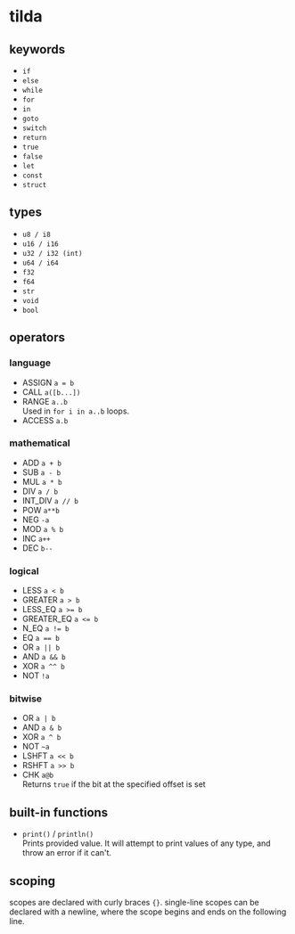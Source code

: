 # tilda

## keywords
- `if`
- `else`
- `while`
- `for`
- `in`
- `goto`
- `switch`
- `return`
- `true`
- `false`
- `let`
- `const`
- `struct`

## types
- `u8 / i8`
- `u16 / i16`
- `u32 / i32 (int)`
- `u64 / i64`
- `f32`
- `f64`
- `str`
- `void`
- `bool`

## operators
### language
- ASSIGN `a = b`
- CALL `a([b...])`
- RANGE `a..b`  
  Used in `for i in a..b` loops.
- ACCESS `a.b`
### mathematical
- ADD `a + b`
- SUB `a - b`
- MUL `a * b`
- DIV `a / b`
- INT_DIV `a // b`
- POW `a**b`
- NEG `-a`
- MOD `a % b`
- INC `a++`
- DEC `b--`
### logical
- LESS `a < b`
- GREATER `a > b`
- LESS_EQ `a >= b`
- GREATER_EQ `a <= b`
- N_EQ `a != b`
- EQ `a == b`
- OR `a || b`
- AND `a && b`
- XOR `a ^^ b`
- NOT `!a`
### bitwise
- OR  `a | b`
- AND `a & b`
- XOR `a ^ b`
- NOT `~a`
- LSHFT `a << b`
- RSHFT `a >> b`
- CHK `a@b`  
  Returns `true` if the bit at the specified offset is set

## built-in functions
- `print()` / `println()`  
  Prints provided value. It will attempt to print values of any type, and throw an error if it can't.

## scoping
scopes are declared with curly braces `{}`. single-line scopes can be declared with a newline, where the scope begins and ends on the following line.